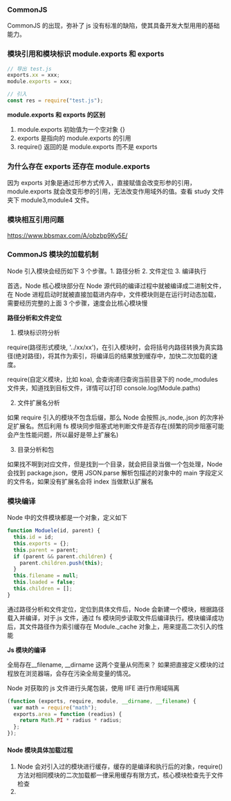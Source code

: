 ### CommonJS

CommonJS 的出现，弥补了 js 没有标准的缺陷，使其具备开发大型用用的基础能力。

### 模块引用和模块标识 module.exports 和 exports

```js
// 导出 test.js
exports.xx = xxx;
module.exports = xxx;

// 引入
const res = require("test.js");
```

**module.exports 和 exports 的区别**

1. module.exports 初始值为一个空对象 {}
2. exports 是指向的 module.exports 的引用
3. require() 返回的是 module.exports 而不是 exports

### 为什么存在 exports 还存在 module.exports

因为 exports 对象是通过形参方式传入，直接赋值会改变形参的引用，module.exports 就会改变形参的引用，无法改变作用域外的值。查看 study 文件夹下 module3,module4 文件。

### 模块相互引用问题

https://www.bbsmax.com/A/obzbp9Ky5E/

### CommonJS 模块的加载机制

Node 引入模块会经历如下 3 个步骤。1. 路径分析 2. 文件定位 3. 编译执行

首选，Node 核心模块部分在 Node 源代码的编译过程中就被编译成二进制文件，在 Node 进程启动时就被直接加载进内存中，文件模块则是在运行时动态加载，需要经历完整的上面 3 个步骤，速度会比核心模块慢

**路径分析和文件定位**

1. 模块标识符分析

require(路径形式模块, '../xx/xx')，在引入模块时，会将括号内路径转换为真实路径(绝对路径)，将其作为索引，将编译后的结果放到缓存中，加快二次加载的速度。

require(自定义模块，比如 koa), 会查询递归查询当前目录下的 node_modules 文件夹，知道找到目标文件，详情可以打印 console.log(Module.paths)

2. 文件扩展名分析

如果 require 引入的模块不包含后缀，那么 Node 会按照.js,.node,.json 的次序补足扩展名。然后利用 fs 模块同步阻塞式地判断文件是否存在(频繁的同步阻塞可能会产生性能问题，所以最好是带上扩展名)

3. 目录分析和包

如果找不啊到对应文件，但是找到一个目录，就会把目录当做一个包处理，Node 会找到 package.json，使用 JSON.parse 解析包描述的对象中的 main 字段定义的文件名，如果没有扩展名会将 index 当做默认扩展名

### 模块编译

Node 中的文件模块都是一个对象，定义如下

```js
function Moduele(id, parent) {
  this.id = id;
  this.exports = {};
  this.parent = parent;
  if (parent && parent.children) {
    parent.children.push(this);
  }
  this.filename = null;
  this.loaded = false;
  this.children = [];
}
```

通过路径分析和文件定位，定位到具体文件后，Node 会新建一个模块，根据路径载入并编译，对于.js 文件，通过 fs 模块同步读取文件后编译执行。模块编译成功后，其文件路径作为索引缓存在 Module.\_cache 对象上，用来提高二次引入的性能

**Js 模块的编译**

全局存在\_\_filename, \_\_dirname 这两个变量从何而来？ 如果把直接定义模块的过程放在浏览器端，会存在污染全局变量的情况。

Node 对获取的 js 文件进行头尾包装，使用 IIFE 进行作用域隔离

```js
(function (exports, require, module, __dirname, __filename) {
  var math = require("math");
  exports.area = function (readius) {
    return Math.PI * radius * radius;
  };
});
```

#### Node 模块具体加载过程

1. Node 会对引入过的模块进行缓存，缓存的是编译和执行后的对象，require()方法对相同模块的二次加载都一律采用缓存有限方式，核心模块检查先于文件检查
2.
